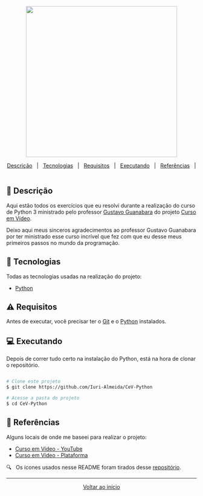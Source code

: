 <div align = "center" id = "top">

<img width="400" src="https://user-images.githubusercontent.com/83251757/117885168-e5c0a680-b283-11eb-8c81-de6fcc4ce4f8.png">

</div>

<div align = "center" id = "top">

</div>

<div align = "center">

<p>

  <a href="#descricao">Descrição</a> &#xa0; | &#xa0;
  <a href="#tecnologias">Tecnologias</a> &#xa0; | &#xa0;
  <a href="#requisitos">Requisitos</a> &#xa0; | &#xa0;
  <a href="#executando">Executando</a> &#xa0; | &#xa0;
  <a href="#referencias">Referências</a> &#xa0; | &#xa0;

</p>

</div>

<div id = "descricao">

## :pushpin: Descrição ##

<p>

  Aqui estão todos os exercícios que eu resolvi durante a realização do curso de Python 3 ministrado pelo professor [Gustavo Guanabara](https://www.facebook.com/gustavoguanabara) do projeto [Curso em Vídeo](https://www.cursoemvideo.com/). 

  Deixo aqui meus sinceros agradecimentos ao professor Gustavo Guanabara por ter ministrado esse curso incrível que fez com que eu desse meus primeiros passos no mundo da programação.

</p>

</div>

<div id = "tecnologias">

## :rocket: Tecnologias ##

Todas as tecnologias usadas na realização do projeto:

* [Python](https://www.python.org/)

</div>

<div id = "requisitos">

## :warning: Requisitos ##

Antes de executar, você precisar ter o [Git](https://git-scm.com) e o [Python](https://www.python.org/) instalados.

</div>

<div id = "executando">

## :computer: Executando ##

Depois de correr tudo certo na instalação do Python, está na hora de clonar o repositório.

```bash

# Clone este projeto
$ git clone https://github.com/Iuri-Almeida/CeV-Python

# Acesse a pasta do projeto
$ cd CeV-Python
```

</div>

<div id = "referencias">

## :key: Referências ##

Alguns locais de onde me baseei para realizar o projeto:

* [Curso em Vídeo - YouTube](https://www.youtube.com/channel/UCrWvhVmt0Qac3HgsjQK62FQ)
* [Curso em Vídeo - Plataforma](https://www.cursoemvideo.com/)

:mag: &#xa0; Os ícones usados nesse README foram tirados desse [repositório](https://gist.github.com/rxaviers/7360908).

</div>

<hr>

<div align = "center">

<a href = "#top">Voltar ao início</a>

</div>
